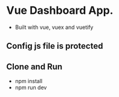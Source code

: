 # Vue Dashboard App.
* Built with vue, vuex and vuetify


## Config js file is protected

## Clone and Run
* npm install
* npm run dev
